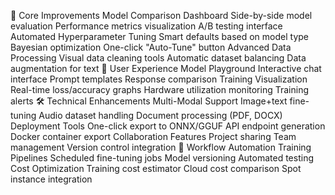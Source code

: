 🚀 Core Improvements
Model Comparison Dashboard
Side-by-side model evaluation
Performance metrics visualization
A/B testing interface
Automated Hyperparameter Tuning
Smart defaults based on model type
Bayesian optimization
One-click "Auto-Tune" button
Advanced Data Processing
Visual data cleaning tools
Automatic dataset balancing
Data augmentation for text
🤖 User Experience
Model Playground
Interactive chat interface
Prompt templates
Response comparison
Training Visualization
Real-time loss/accuracy graphs
Hardware utilization monitoring
Training alerts
🛠️ Technical Enhancements
Multi-Modal Support
Image+text fine-tuning
Audio dataset handling
Document processing (PDF, DOCX)
Deployment Tools
One-click export to ONNX/GGUF
API endpoint generation
Docker container export
Collaboration Features
Project sharing
Team management
Version control integration
🔄 Workflow Automation
Training Pipelines
Scheduled fine-tuning jobs
Model versioning
Automated testing
Cost Optimization
Training cost estimator
Cloud cost comparison
Spot instance integration